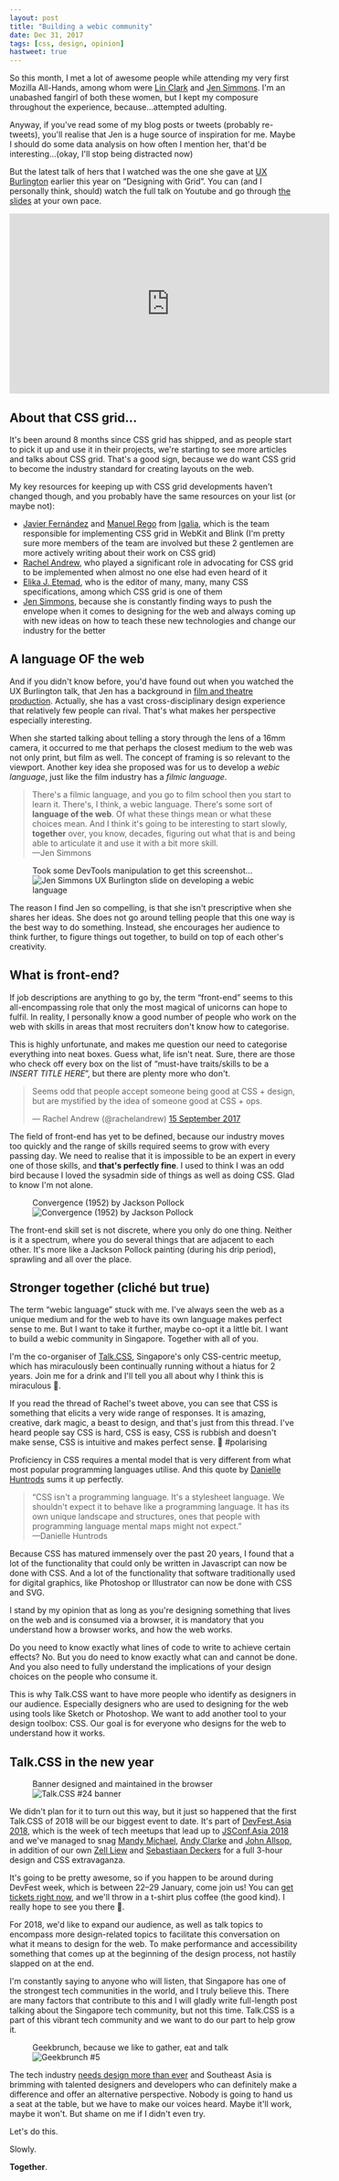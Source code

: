 ```yaml
---
layout: post
title: "Building a webic community"
date: Dec 31, 2017
tags: [css, design, opinion]
hastweet: true
---
```

So this month, I met a lot of awesome people while attending my very first Mozilla All-Hands, among whom were [Lin Clark](http://lin-clark.com/) and [Jen Simmons](http://jensimmons.com/). I'm an unabashed fangirl of both these women, but I kept my composure throughout the experience, because...attempted adulting.

Anyway, if you've read some of my blog posts or tweets (probably re-tweets), you'll realise that Jen is a huge source of inspiration for me. Maybe I should do some data analysis on how often I mention her, that'd be interesting...(okay, I'll stop being distracted now)

But the latest talk of hers that I watched was the one she gave at [UX Burlington](http://uxburlington.com/) earlier this year on “Designing with Grid”. You can (and I personally think, should) watch the full talk on Youtube and go through [the slides](https://speakerdeck.com/jensimmons/designing-with-grid-ux-burlington) at your own pace.

<iframe width="560" height="315" src="https://www.youtube.com/embed/Gn3JOE6qMuE?rel=0" frameborder="0" gesture="media" allow="encrypted-media" allowfullscreen></iframe>

## About that CSS grid...

It's been around 8 months since CSS grid has shipped, and as people start to pick it up and use it in their projects, we're starting to see more articles and talks about CSS grid. That's a good sign, because we do want CSS grid to become the industry standard for creating layouts on the web.

My key resources for keeping up with CSS grid developments haven't changed though, and you probably have the same resources on your list (or maybe not):
- [Javier Fernández](https://blogs.igalia.com/jfernandez/) and [Manuel Rego](https://blogs.igalia.com/mrego/) from [Igalia](https://www.igalia.com/), which is the team responsible for implementing CSS grid in WebKit and Blink (I'm pretty sure more members of the team are involved but these 2 gentlemen are more actively writing about their work on CSS grid)
- [Rachel Andrew](https://rachelandrew.co.uk/), who played a significant role in advocating for CSS grid to be implemented when almost no one else had even heard of it
- [Elika J. Etemad](http://fantasai.inkedblade.net/), who is the editor of many, many, many CSS specifications, among which CSS grid is one of them
- [Jen Simmons](http://jensimmons.com/), because she is constantly finding ways to push the envelope when it comes to designing for the web and always coming up with new ideas on how to teach these new technologies and change our industry for the better

## A language OF the web

And if you didn't know before, you'd have found out when you watched the UX Burlington talk, that Jen has a background in [film and theatre production](https://youtu.be/Gn3JOE6qMuE?t=38m27s). Actually, she has a vast cross-disciplinary design experience that relatively few people can rival. That's what makes her perspective especially interesting.

When she started talking about telling a story through the lens of a 16mm camera, it occurred to me that perhaps the closest medium to the web was not only print, but film as well. The concept of framing is so relevant to the viewport. Another key idea she proposed was for us to develop a *webic language*, just like the film industry has a *filmic language*.

> There's a filmic language, and you go to film school then you start to learn it. There's, I think, a webic language. There's some sort of **language of the web**. Of what these things mean or what these choices mean. And I think it's going to be interesting to start slowly, **together** over, you know, decades, figuring out what that is and being able to articulate it and use it with a bit more skill.  
> —Jen Simmons

<figure>
    <figcaption>Took some DevTools manipulation to get this screenshot...</figcaption>
    <img srcset="{{ site.url }}/images/posts/webic-community/webic-language-480.jpg 480w, {{ site.url }}/images/posts/webic-community/webic-language-640.jpg 640w, {{ site.url }}/images/posts/webic-community/webic-language-960.jpg 960w" sizes="(max-width: 400px) 100vw, (max-width: 960px) 75vw, 640px" src="{{ site.url }}/images/posts/webic-community/webic-language-640.jpg" alt="Jen Simmons UX Burlington slide on developing a webic language" />
</figure>

The reason I find Jen so compelling, is that she isn't prescriptive when she shares her ideas. She does not go around telling people that this one way is the best way to do something. Instead, she encourages her audience to think further, to figure things out together, to build on top of each other's creativity.

## What is front-end?

If job descriptions are anything to go by, the term “front-end” seems to this all-encompassing role that only the most magical of unicorns can hope to fulfil. In reality, I personally know a good number of people who work on the web with skills in areas that most recruiters don't know how to categorise.

This is highly unfortunate, and makes me question our need to categorise everything into neat boxes. Guess what, life isn't neat. Sure, there are those who check off every box on the list of “must-have traits/skills to be a *INSERT TITLE HERE*”, but there are plenty more who don't.

<blockquote class="twitter-tweet" data-lang="en-gb"><p lang="en" dir="ltr">Seems odd that people accept someone being good at CSS + design, but are mystified by the idea of someone good at CSS + ops.</p>&mdash; Rachel Andrew (@rachelandrew) <a href="https://twitter.com/rachelandrew/status/908702015466950657?ref_src=twsrc%5Etfw">15 September 2017</a></blockquote>

The field of front-end has yet to be defined, because our industry moves too quickly and the range of skills required seems to grow with every passing day. We need to realise that it is impossible to be an expert in every one of those skills, and **that's perfectly fine**. I used to think I was an odd bird because I loved the sysadmin side of things as well as doing CSS. Glad to know I'm not alone.

<figure>
    <figcaption>Convergence (1952) by Jackson Pollock</figcaption>
    <img srcset="{{ site.url }}/images/posts/webic-community/convergence-480.jpg 480w, {{ site.url }}/images/posts/webic-community/convergence-640.jpg 640w, {{ site.url }}/images/posts/webic-community/convergence-960.jpg 960w" sizes="(max-width: 400px) 100vw, (max-width: 960px) 75vw, 640px" src="{{ site.url }}/images/posts/webic-community/convergence-640.jpg" alt="Convergence (1952) by Jackson Pollock" />
</figure>

The front-end skill set is not discrete, where you only do one thing. Neither is it a spectrum, where you do several things that are adjacent to each other. It's more like a Jackson Pollock painting (during his drip period), sprawling and all over the place.

## Stronger together (cliché but true)

The term “webic language” stuck with me. I've always seen the web as a unique medium and for the web to have its own language makes perfect sense to me. But I want to take it further, maybe co-opt it a little bit. I want to build a webic community in Singapore. Together with all of you.

I'm the co-organiser of [Talk.CSS](https://singaporecss.github.io/), Singapore's only CSS-centric meetup, which has miraculously been continually running without a hiatus for 2 years. Join me for a drink and I'll tell you all about why I think this is miraculous <span class="emoji" role="img" tabindex="0" aria-label="ROFL">&#x1F923;</span>.

If you read the thread of Rachel's tweet above, you can see that CSS is something that elicits a very wide range of responses. It is amazing, creative, dark magic, a beast to design, and that's just from this thread. I've heard people say CSS is hard, CSS is easy, CSS is rubbish and doesn't make sense, CSS is intuitive and makes perfect sense. <span class="emoji" role="img" tabindex="0" aria-label="person shrugging">&#x1F937;</span> #polarising

Proficiency in CSS requires a mental model that is very different from what most popular programming languages utilise. And this quote by [Danielle Huntrods](https://twitter.com/dhuntrods) sums it up perfectly.

> “CSS isn't a programming language. It's a stylesheet language. We shouldn't expect it to behave like a programming language. It has its own unique landscape and structures, ones that people with programming language mental maps might not expect.”  
—Danielle Huntrods

Because CSS has matured immensely over the past 20 years, I found that a lot of the functionality that could only be written in Javascript can now be done with CSS. And a lot of the functionality that software traditionally used for digital graphics, like Photoshop or Illustrator can now be done with CSS and SVG.

I stand by my opinion that as long as you're designing something that lives on the web and is consumed via a browser, it is mandatory that you understand how a browser works, and how the web works.

Do you need to know exactly what lines of code to write to achieve certain effects? No. But you do need to know exactly what can and cannot be done. And you also need to fully understand the implications of your design choices on the people who consume it.

This is why Talk.CSS want to have more people who identify as designers in our audience. Especially designers who are used to designing for the web using tools like Sketch or Photoshop. We want to add another tool to your design toolbox: CSS. Our goal is for everyone who designs for the web to understand how it works. 

## Talk.CSS in the new year

<figure>
    <figcaption>Banner designed and maintained in the browser</figcaption>
    <img srcset="{{ site.url }}/images/posts/webic-community/talkcss-480.png 480w, {{ site.url }}/images/posts/webic-community/talkcss-640.png 640w, {{ site.url }}/images/posts/webic-community/talkcss-960.png 960w" sizes="(max-width: 400px) 100vw, (max-width: 960px) 75vw, 640px" src="{{ site.url }}/images/posts/webic-community/talkcss-640.png" alt="Talk.CSS #24 banner" />
</figure>

We didn't plan for it to turn out this way, but it just so happened that the first Talk.CSS of 2018 will be our biggest event to date. It's part of [DevFest.Asia 2018](https://2018.jsconf.asia/#events), which is the week of tech meetups that lead up to [JSConf.Asia 2018](https://2018.jsconf.asia/) and we've managed to snag [Mandy Michael](http://batmandy.com/), [Andy Clarke](https://stuffandnonsense.co.uk/) and [John Allsop](http://johnfallsopp.com/), in addition of our own [Zell Liew](https://zellwk.com/) and [Sebastiaan Deckers](https://twitter.com/sebdeckers) for a full 3-hour design and CSS extravaganza.

It's going to be pretty awesome, so if you happen to be around during DevFest week, which is between 22–29 January, come join us! You can [get tickets right now](https://www.eventnook.com/event/talkcssconference2018/), and we'll throw in a t-shirt plus coffee (the good kind). I really hope to see you there <span class="emoji" role="img" tabindex="0" aria-label="person gesturing ok">&#x1F646;</span>. 

For 2018, we'd like to expand our audience, as well as talk topics to encompass more design-related topics to facilitate this conversation on what it means to design for the web. To make performance and accessibility something that comes up at the beginning of the design process, not hastily slapped on at the end.

I'm constantly saying to anyone who will listen, that Singapore has one of the strongest tech communities in the world, and I truly believe this. There are many factors that contribute to this and I will gladly write full-length post talking about the Singapore tech community, but not this time. Talk.CSS is a part of this vibrant tech community and we want to do our part to help grow it.

<figure>
    <figcaption>Geekbrunch, because we like to gather, eat and talk</figcaption>
    <img srcset="{{ site.url }}/images/posts/webic-community/geekbrunch-480.jpg 480w, {{ site.url }}/images/posts/webic-community/geekbrunch-640.jpg 640w, {{ site.url }}/images/posts/webic-community/geekbrunch-960.jpg 960w" sizes="(max-width: 400px) 100vw, (max-width: 960px) 75vw, 640px" src="{{ site.url }}/images/posts/webic-community/geekbrunch-640.jpg" alt="Geekbrunch #5" />
</figure>

The tech industry [needs design more than ever](https://m.signalvnoise.com/move-slowly-and-fix-things-e5a560fd928b) and Southeast Asia is brimming with talented designers and developers who can definitely make a difference and offer an alternative perspective. Nobody is going to hand us a seat at the table, but we have to make our voices heard. Maybe it'll work, maybe it won't. But shame on me if I didn't even try.

Let's do this.

Slowly.

**Together**.
